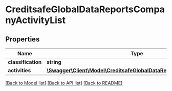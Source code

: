# CreditsafeGlobalDataReportsCompanyActivityList

## Properties
Name | Type | Description | Notes
------------ | ------------- | ------------- | -------------
**classification** | **string** |  | [optional] 
**activities** | [**\Swagger\Client\Model\CreditsafeGlobalDataReportsCompanyActivity[]**](CreditsafeGlobalDataReportsCompanyActivity.md) |  | [optional] 

[[Back to Model list]](../../README.md#documentation-for-models) [[Back to API list]](../../README.md#documentation-for-api-endpoints) [[Back to README]](../../README.md)

